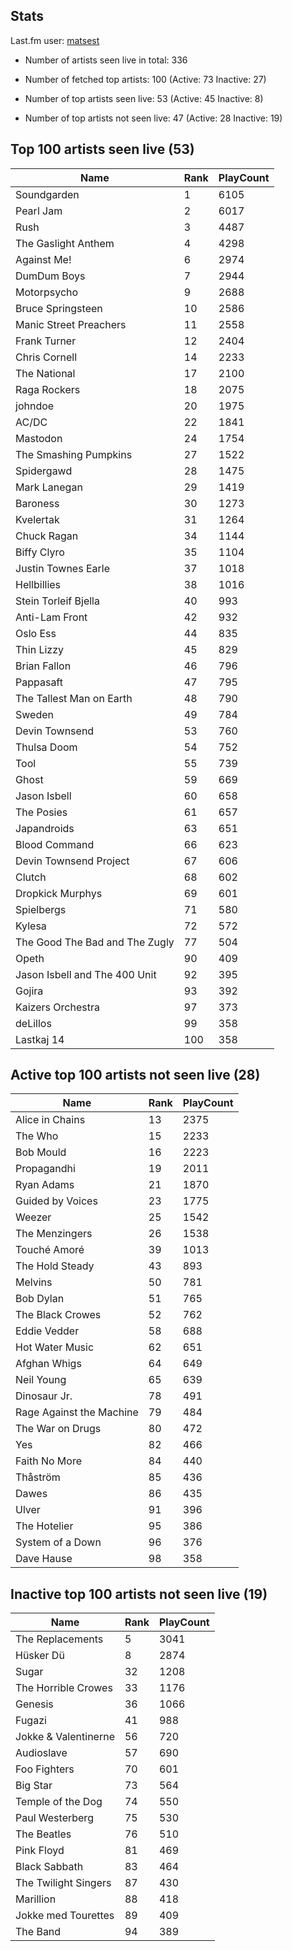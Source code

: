 ## Stats 


Last.fm user: [matsest](https://www.last.fm/user/matsest)

- Number of artists seen live in total: 336

- Number of fetched top artists: 100 (Active: 73 Inactive: 27)

- Number of top artists seen live: 53 (Active: 45 Inactive: 8)

- Number of top artists not seen live: 47 (Active: 28 Inactive: 19)

## Top 100 artists seen live (53)

Name                           | Rank | PlayCount
------------------------------ | ---- | ---------
Soundgarden                    | 1    | 6105     
Pearl Jam                      | 2    | 6017     
Rush                           | 3    | 4487     
The Gaslight Anthem            | 4    | 4298     
Against Me!                    | 6    | 2974     
DumDum Boys                    | 7    | 2944     
Motorpsycho                    | 9    | 2688     
Bruce Springsteen              | 10   | 2586     
Manic Street Preachers         | 11   | 2558     
Frank Turner                   | 12   | 2404     
Chris Cornell                  | 14   | 2233     
The National                   | 17   | 2100     
Raga Rockers                   | 18   | 2075     
johndoe                        | 20   | 1975     
AC/DC                          | 22   | 1841     
Mastodon                       | 24   | 1754     
The Smashing Pumpkins          | 27   | 1522     
Spidergawd                     | 28   | 1475     
Mark Lanegan                   | 29   | 1419     
Baroness                       | 30   | 1273     
Kvelertak                      | 31   | 1264     
Chuck Ragan                    | 34   | 1144     
Biffy Clyro                    | 35   | 1104     
Justin Townes Earle            | 37   | 1018     
Hellbillies                    | 38   | 1016     
Stein Torleif Bjella           | 40   | 993      
Anti-Lam Front                 | 42   | 932      
Oslo Ess                       | 44   | 835      
Thin Lizzy                     | 45   | 829      
Brian Fallon                   | 46   | 796      
Pappasaft                      | 47   | 795      
The Tallest Man on Earth       | 48   | 790      
Sweden                         | 49   | 784      
Devin Townsend                 | 53   | 760      
Thulsa Doom                    | 54   | 752      
Tool                           | 55   | 739      
Ghost                          | 59   | 669      
Jason Isbell                   | 60   | 658      
The Posies                     | 61   | 657      
Japandroids                    | 63   | 651      
Blood Command                  | 66   | 623      
Devin Townsend Project         | 67   | 606      
Clutch                         | 68   | 602      
Dropkick Murphys               | 69   | 601      
Spielbergs                     | 71   | 580      
Kylesa                         | 72   | 572      
The Good The Bad and The Zugly | 77   | 504      
Opeth                          | 90   | 409      
Jason Isbell and The 400 Unit  | 92   | 395      
Gojira                         | 93   | 392      
Kaizers Orchestra              | 97   | 373      
deLillos                       | 99   | 358      
Lastkaj 14                     | 100  | 358      

## Active top 100 artists not seen live (28)

Name                     | Rank | PlayCount
------------------------ | ---- | ---------
Alice in Chains          | 13   | 2375     
The Who                  | 15   | 2233     
Bob Mould                | 16   | 2223     
Propagandhi              | 19   | 2011     
Ryan Adams               | 21   | 1870     
Guided by Voices         | 23   | 1775     
Weezer                   | 25   | 1542     
The Menzingers           | 26   | 1538     
Touché Amoré             | 39   | 1013     
The Hold Steady          | 43   | 893      
Melvins                  | 50   | 781      
Bob Dylan                | 51   | 765      
The Black Crowes         | 52   | 762      
Eddie Vedder             | 58   | 688      
Hot Water Music          | 62   | 651      
Afghan Whigs             | 64   | 649      
Neil Young               | 65   | 639      
Dinosaur Jr.             | 78   | 491      
Rage Against the Machine | 79   | 484      
The War on Drugs         | 80   | 472      
Yes                      | 82   | 466      
Faith No More            | 84   | 440      
Thåström                 | 85   | 436      
Dawes                    | 86   | 435      
Ulver                    | 91   | 396      
The Hotelier             | 95   | 386      
System of a Down         | 96   | 376      
Dave Hause               | 98   | 358      

## Inactive top 100 artists not seen live (19)

Name                 | Rank | PlayCount
-------------------- | ---- | ---------
The Replacements     | 5    | 3041     
Hüsker Dü            | 8    | 2874     
Sugar                | 32   | 1208     
The Horrible Crowes  | 33   | 1176     
Genesis              | 36   | 1066     
Fugazi               | 41   | 988      
Jokke & Valentinerne | 56   | 720      
Audioslave           | 57   | 690      
Foo Fighters         | 70   | 601      
Big Star             | 73   | 564      
Temple of the Dog    | 74   | 550      
Paul Westerberg      | 75   | 530      
The Beatles          | 76   | 510      
Pink Floyd           | 81   | 469      
Black Sabbath        | 83   | 464      
The Twilight Singers | 87   | 430      
Marillion            | 88   | 418      
Jokke med Tourettes  | 89   | 409      
The Band             | 94   | 389      
